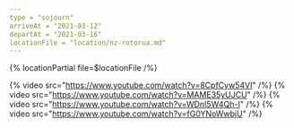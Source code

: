 ```yaml
---
type = "sojourn"
arriveAt = "2021-03-12"
departAt = "2021-03-16"
locationFile = "location/nz-rotorua.md"
---
```


{% locationPartial file=$locationFile /%}

{% video src="https://www.youtube.com/watch?v=8CpfCyw54VI" /%}
{% video src="https://www.youtube.com/watch?v=MAME35yUJCU" /%}
{% video src="https://www.youtube.com/watch?v=WDnI5W4Qh-I" /%}
{% video src="https://www.youtube.com/watch?v=fG0YNoWwbjU" /%}
